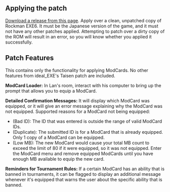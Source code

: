 ## Applying the patch
[Download a release from this page](/ssbmars/ideal_EXE6_patch/releases).
Apply over a clean, unpatched copy of Rockman EXE6. It must be the Japanese version of the game, and it must not have any other patches applied.
Attempting to patch over a dirty copy of the ROM will result in an error, so you will know whether you applied it successfully.

## Patch Features
This contains only the functionality for applying ModCards. No other features from ideal_EXE's Taisen patch are included.

**ModCard Loader:** In Lan's room, interact with his computer to bring up the prompt that allows you to equip a ModCard.

**Detailed Confirmation Messages:** It will display which ModCard was equipped, or it will give an error message explaining why the ModCard was not equipped.
Supported reasons for a ModCard not being equipped:
- (Bad ID): The ID that was entered is outside the range of valid ModCard IDs.
- (Duplicate): The submitted ID is for a ModCard that is already equipped. Only 1 copy of a ModCard can be equipped.
- (Low MB): The new ModCard would cause your total MB count to exceed the limit of 80 if it were equipped, so it was not equipped. Enter the ModCard menu and remove equipped ModCards until you have enough MB available to equip the new card. 

**Reminders for Tournament Rules:** If a certain ModCard has an ability that is banned in tournaments, it can be flagged to display an additional message whenever it's equipped that warns the user about the specific ability that is banned.

